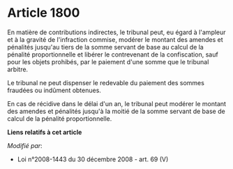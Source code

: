 # Article 1800

En matière de contributions indirectes, le tribunal peut, eu égard à l'ampleur  et à la gravité de l'infraction commise,
modérer le montant des amendes et  pénalités jusqu'au tiers de la somme servant de base au calcul de la pénalité
proportionnelle et libérer le contrevenant de la confiscation, sauf pour les  objets prohibés, par le paiement d'une somme
que le tribunal arbitre. 

Le tribunal ne peut dispenser le redevable du paiement des sommes  fraudées ou indûment obtenues. 

En cas de récidive dans le délai  d'un an, le tribunal peut modérer le montant des amendes et pénalités jusqu'à la  moitié de
la somme servant de base de calcul de la pénalité proportionnelle.

**Liens relatifs à cet article**

_Modifié par_:

  - Loi n°2008-1443 du 30 décembre 2008 - art. 69 (V)

